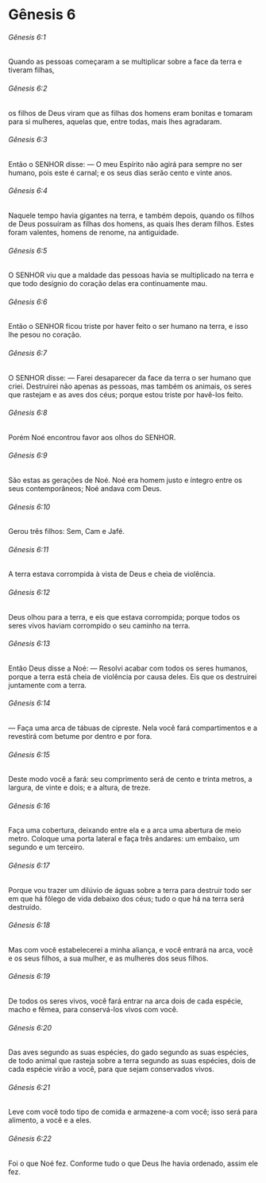 # Gênesis 6

###### Gênesis 6:1

Quando as pessoas começaram a se multiplicar sobre a face da terra e tiveram filhas,

###### Gênesis 6:2

os filhos de Deus viram que as filhas dos homens eram bonitas e tomaram para si mulheres, aquelas que, entre todas, mais lhes agradaram.

###### Gênesis 6:3

Então o SENHOR disse: — O meu Espírito não agirá para sempre no ser humano, pois este é carnal; e os seus dias serão cento e vinte anos.

###### Gênesis 6:4

Naquele tempo havia gigantes na terra, e também depois, quando os filhos de Deus possuíram as filhas dos homens, as quais lhes deram filhos. Estes foram valentes, homens de renome, na antiguidade.

###### Gênesis 6:5

O SENHOR viu que a maldade das pessoas havia se multiplicado na terra e que todo desígnio do coração delas era continuamente mau.

###### Gênesis 6:6

Então o SENHOR ficou triste por haver feito o ser humano na terra, e isso lhe pesou no coração.

###### Gênesis 6:7

O SENHOR disse: — Farei desaparecer da face da terra o ser humano que criei. Destruirei não apenas as pessoas, mas também os animais, os seres que rastejam e as aves dos céus; porque estou triste por havê-los feito.

###### Gênesis 6:8

Porém Noé encontrou favor aos olhos do SENHOR.

###### Gênesis 6:9

São estas as gerações de Noé. Noé era homem justo e íntegro entre os seus contemporâneos; Noé andava com Deus.

###### Gênesis 6:10

Gerou três filhos: Sem, Cam e Jafé.

###### Gênesis 6:11

A terra estava corrompida à vista de Deus e cheia de violência.

###### Gênesis 6:12

Deus olhou para a terra, e eis que estava corrompida; porque todos os seres vivos haviam corrompido o seu caminho na terra.

###### Gênesis 6:13

Então Deus disse a Noé: — Resolvi acabar com todos os seres humanos, porque a terra está cheia de violência por causa deles. Eis que os destruirei juntamente com a terra.

###### Gênesis 6:14

— Faça uma arca de tábuas de cipreste. Nela você fará compartimentos e a revestirá com betume por dentro e por fora.

###### Gênesis 6:15

Deste modo você a fará: seu comprimento será de cento e trinta metros, a largura, de vinte e dois; e a altura, de treze.

###### Gênesis 6:16

Faça uma cobertura, deixando entre ela e a arca uma abertura de meio metro. Coloque uma porta lateral e faça três andares: um embaixo, um segundo e um terceiro.

###### Gênesis 6:17

Porque vou trazer um dilúvio de águas sobre a terra para destruir todo ser em que há fôlego de vida debaixo dos céus; tudo o que há na terra será destruído.

###### Gênesis 6:18

Mas com você estabelecerei a minha aliança, e você entrará na arca, você e os seus filhos, a sua mulher, e as mulheres dos seus filhos.

###### Gênesis 6:19

De todos os seres vivos, você fará entrar na arca dois de cada espécie, macho e fêmea, para conservá-los vivos com você.

###### Gênesis 6:20

Das aves segundo as suas espécies, do gado segundo as suas espécies, de todo animal que rasteja sobre a terra segundo as suas espécies, dois de cada espécie virão a você, para que sejam conservados vivos.

###### Gênesis 6:21

Leve com você todo tipo de comida e armazene-a com você; isso será para alimento, a você e a eles.

###### Gênesis 6:22

Foi o que Noé fez. Conforme tudo o que Deus lhe havia ordenado, assim ele fez.

